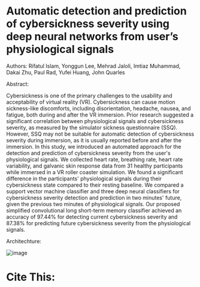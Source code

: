 # Automatic detection and prediction of cybersickness severity using deep neural networks from user’s physiological signals

Authors: Rifatul Islam, Yonggun Lee, Mehrad Jaloli, Imtiaz Muhammad, Dakai Zhu, Paul Rad, Yufei Huang, John Quarles

Abstract: 

Cybersickness is one of the primary challenges to the usability and acceptability of virtual reality (VR). Cybersickness can cause motion sickness-like discomforts, including disorientation, headache, nausea, and fatigue, both during and after the VR immersion. Prior research suggested a significant correlation between physiological signals and cybersickness severity, as measured by the simulator sickness questionnaire (SSQ). However, SSQ may not be suitable for automatic detection of cybersickness severity during immersion, as it is usually reported before and after the immersion. In this study, we introduced an automated approach for the detection and prediction of cybersickness severity from the user's physiological signals. We collected heart rate, breathing rate, heart rate variability, and galvanic skin response data from 31 healthy participants while immersed in a VR roller coaster simulation. We found a significant difference in the participants' physiological signals during their cybersickness state compared to their resting baseline. We compared a support vector machine classifier and three deep neural classifiers for cybersickness severity detection and prediction in two minutes' future, given the previous two minutes of physiological signals. Our proposed simplified convolutional long short-term memory classifier achieved an accuracy of 97.44% for detecting current cybersickness severity and 87.38% for predicting future cybersickness severity from the physiological signals.


Architechture: 


![image](https://user-images.githubusercontent.com/2872955/127386598-f99e11f4-d0f1-4d52-b95d-e6006a539c6e.png)


# Cite This:


